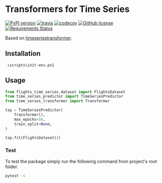 # Transformers for Time Series
[![PyPI version](https://badge.fury.io/py/time-series-transformer.svg)](https://badge.fury.io/py/time-series-transformer) [![travis](https://travis-ci.org/DanielAtKrypton/time_series_transformer.svg?branch=master)](https://travis-ci.org/github/DanielAtKrypton/time_series_transformer) [![codecov](https://codecov.io/gh/DanielAtKrypton/time_series_transformer/branch/master/graph/badge.svg)](https://codecov.io/gh/DanielAtKrypton/time_series_transformer) [![GitHub license](https://img.shields.io/github/license/DanielAtKrypton/time_series_transformer)](https://github.com/DanielAtKrypton/time_series_transformer) [![Requirements Status](https://requires.io/github/DanielAtKrypton/time_series_transformer/requirements.svg?branch=master)](https://requires.io/github/DanielAtKrypton/time_series_transformer/requirements/?branch=master)

Based on [timeseriestransformer](https://readthedocs.org/projects/timeseriestransformer/badge/?version=latest).

## Installation

```terminal
.\scripts\init-env.ps1
```

## Usage

```python
from flights_time_series_dataset import FlightsDataset
from time_series_predictor import TimeSeriesPredictor
from time_series_transformer import Transformer

tsp = TimeSeriesPredictor(
    Transformer(),
    max_epochs=50,
    train_split=None,
)

tsp.fit(FlightsDataset())
```

### Test

To test the package simply run the following command from project's root folder.

```bash
pytest -s
```

